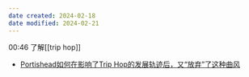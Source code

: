 ```yaml
---
date created: 2024-02-18
date modified: 2024-02-21
---
```

00:46
了解[[trip hop]]
+ [Portishead如何在影响了Trip Hop的发展轨迹后，又“放弃”了这种曲风](https://www.bilibili.com/video/BV16c411A76M/?spm_id_from=333.337.search-card.all.click&vd_source=738a03cd7c8635f8c51ee2b80d48c182)